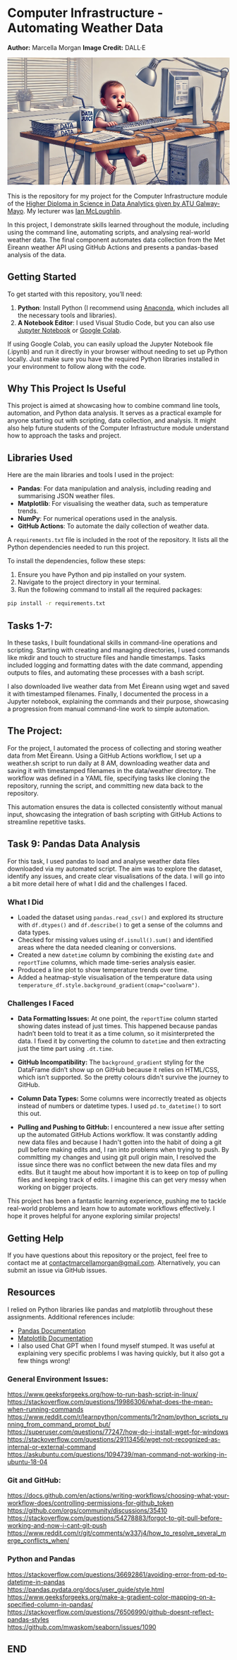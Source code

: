 # Computer Infrastructure - Automating Weather Data
**Author:** Marcella Morgan
**Image Credit:** DALL·E 

![My First GitHub Workflow](images/my_first_github_workflow.png)

This is the repository for my project for the Computer Infrastructure module of the [Higher Diploma in Science in Data Analytics given by ATU Galway-Mayo](https://www.gmit.ie/higher-diploma-in-science-in-computing-in-data-analytics). My lecturer was [Ian McLoughlin](https://github.com/ianmcloughlin).

In this project, I demonstrate skills learned throughout the module, including using the command line, automating scripts, and analysing real-world weather data. The final component automates data collection from the Met Éireann weather API using GitHub Actions and presents a pandas-based analysis of the data.

## Getting Started

To get started with this repository, you’ll need:  
1. **Python**: Install Python (I recommend using [Anaconda](https://www.anaconda.com/), which includes all the necessary tools and libraries).  
2. **A Notebook Editor**: I used Visual Studio Code, but you can also use [Jupyter Notebook](https://jupyter.org/) or [Google Colab](https://colab.research.google.com/).  

If using Google Colab, you can easily upload the Jupyter Notebook file (.ipynb) and run it directly in your browser without needing to set up Python locally. Just make sure you have the required Python libraries installed in your environment to follow along with the code.

## Why This Project Is Useful
This project is aimed at showcasing how to combine command line tools, automation, and Python data analysis. It serves as a practical example for anyone starting out with scripting, data collection, and analysis. It might also help future students of the Computer Infrastructure module understand how to approach the tasks and project.

## Libraries Used
Here are the main libraries and tools I used in the project:
- **Pandas**: For data manipulation and analysis, including reading and summarising JSON weather files.
- **Matplotlib**: For visualising the weather data, such as temperature trends.
- **NumPy**: For numerical operations used in the analysis.
- **GitHub Actions**: To automate the daily collection of weather data.

A `requirements.txt` file is included in the root of the repository. It lists all the Python dependencies needed to run this project.

To install the dependencies, follow these steps:

1. Ensure you have Python and pip installed on your system.
2. Navigate to the project directory in your terminal.
3. Run the following command to install all the required packages:

```bash
pip install -r requirements.txt
```

## Tasks 1-7:

In these tasks, I built foundational skills in command-line operations and scripting. Starting with creating and managing directories, I used commands like mkdir and touch to structure files and handle timestamps. Tasks included logging and formatting dates with the date command, appending outputs to files, and automating these processes with a bash script.

I also downloaded live weather data from Met Éireann using wget and saved it with timestamped filenames. Finally, I documented the process in a Jupyter notebook, explaining the commands and their purpose, showcasing a progression from manual command-line work to simple automation.

## The Project:

For the project, I automated the process of collecting and storing weather data from Met Éireann. Using a GitHub Actions workflow, I set up a weather.sh script to run daily at 8 AM, downloading weather data and saving it with timestamped filenames in the data/weather directory. The workflow was defined in a YAML file, specifying tasks like cloning the repository, running the script, and committing new data back to the repository.

This automation ensures the data is collected consistently without manual input, showcasing the integration of bash scripting with GitHub Actions to streamline repetitive tasks.


## Task 9: Pandas Data Analysis

For this task, I used pandas to load and analyse weather data files downloaded via my automated script. The aim was to explore the dataset, identify any issues, and create clear visualisations of the data. I will go into a bit more detail here of what I did and the challenges I faced.

### What I Did
- Loaded the dataset using `pandas.read_csv()` and explored its structure with `df.dtypes()` and `df.describe()` to get a sense of the columns and data types.
- Checked for missing values using `df.isnull().sum()` and identified areas where the data needed cleaning or conversions.
- Created a new `datetime` column by combining the existing `date` and `reportTime` columns, which made time-series analysis easier.
- Produced a line plot to show temperature trends over time.
- Added a heatmap-style visualisation of the temperature data using `temperature_df.style.background_gradient(cmap="coolwarm")`.

### Challenges I Faced
- **Data Formatting Issues:** 
  At one point, the `reportTime` column started showing dates instead of just times. This happened because pandas hadn’t been told to treat it as a time column, so it misinterpreted the data. I fixed it by converting the column to `datetime` and then extracting just the time part using `.dt.time`.  

- **GitHub Incompatibility:**
  The `background_gradient` styling for the DataFrame didn’t show up on GitHub because it relies on HTML/CSS, which isn’t supported. So the pretty colours didn't survive the journey to GitHub.

- **Column Data Types:** 
  Some columns were incorrectly treated as objects instead of numbers or datetime types. I used `pd.to_datetime()` to sort this out.

- **Pulling and Pushing to GitHub:** 
  I encountered a new issue after setting up the automated GitHub Actions workflow. It was constantly adding new data files and because I hadn't gotten into the habit of doing a git pull before making edits and, I ran into problems when trying to push. By committing my changes and using git pull origin main, I resolved the issue since there was no conflict between the new data files and my edits. But it taught me about how important it is to keep on top of pulling files and keeping track of edits. I imagine this can get very messy when working on bigger projects. 

This project has been a fantastic learning experience, pushing me to tackle real-world problems and learn how to automate workflows effectively. I hope it proves helpful for anyone exploring similar projects!

## Getting Help
If you have questions about this repository or the project, feel free to contact me at [contactmarcellamorgan@gmail.com](mailto:contactmarcellamorgan@gmail.com). Alternatively, you can submit an issue via GitHub issues.

## Resources
I relied on Python libraries like pandas and matplotlib throughout these assignments. Additional references include:
- [Pandas Documentation](https://pandas.pydata.org/docs/)
- [Matplotlib Documentation](https://matplotlib.org/stable/contents.html)
- I also used Chat GPT when I found myself stumped. It was useful at explaining very specific problems I was having quickly, but it also got a few things wrong! 

### General Environment Issues:
https://www.geeksforgeeks.org/how-to-run-bash-script-in-linux/  
https://stackoverflow.com/questions/19986306/what-does-the-mean-when-running-commands  
https://www.reddit.com/r/learnpython/comments/1r2nqm/python_scripts_running_from_command_prompt_but/  
https://superuser.com/questions/77247/how-do-i-install-wget-for-windows  
https://stackoverflow.com/questions/29113456/wget-not-recognized-as-internal-or-external-command  
https://askubuntu.com/questions/1094739/man-command-not-working-in-ubuntu-18-04  

### Git and GitHub:
https://docs.github.com/en/actions/writing-workflows/choosing-what-your-workflow-does/controlling-permissions-for-github_token  
https://github.com/orgs/community/discussions/35410  
https://stackoverflow.com/questions/54278883/forgot-to-git-pull-before-working-and-now-i-cant-git-push  
https://www.reddit.com/r/git/comments/w337j4/how_to_resolve_several_merge_conflicts_when/  

### Python and Pandas
https://stackoverflow.com/questions/36692861/avoiding-error-from-pd-to-datetime-in-pandas  
https://pandas.pydata.org/docs/user_guide/style.html  
https://www.geeksforgeeks.org/make-a-gradient-color-mapping-on-a-specified-column-in-pandas/  
https://stackoverflow.com/questions/76506990/github-doesnt-reflect-pandas-styles  
https://github.com/mwaskom/seaborn/issues/1090  



## END

